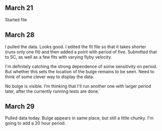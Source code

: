 ## March 21

Started file

## March 28

I pulled the data. Looks good. I edited the fit file so that it takes shorter (runs only one fit) and then added a point with period of five. Submitted that to SC, as well as a few fits with varying flyby velocity.

I'm definitely catching the strong dependence of some sensitivity on period. But whether this sets the location of the bulge remains to be seen. Need to think of some clever way to display the data.

No bulge is visible. I'm thinking that I'll run another one with larger period later, after the currently running tests are done.`

## March 29

Pulled data today. Bulge appears in same place, but still a little chunky. I'm going to add a 20 hour period.